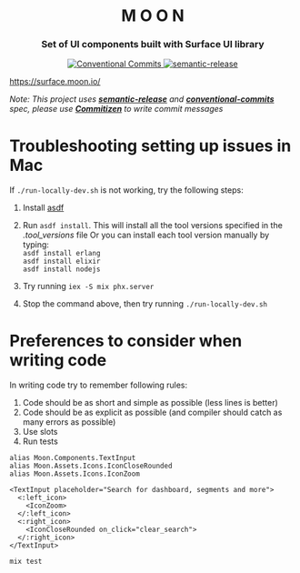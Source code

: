 <h1 align="center" style="border-bottom: none;">M O O N</h1>
<h3 align="center">Set of UI components built with Surface UI library</h3>
<p align="center">
  <a href="https://conventionalcommits.org">
    <img alt="Conventional Commits" src="https://img.shields.io/badge/Conventional%20Commits-1.0.0-yellow.svg">
  </a>
  <a href="https://github.com/semantic-release/semantic-release">
    <img alt="semantic-release" src="https://img.shields.io/badge/%20%20%F0%9F%93%A6%F0%9F%9A%80-semantic--release-e10079.svg">
  </a>
</p>

https://surface.moon.io/

_Note: This project uses **[semantic-release](https://semantic-release.gitbook.io/semantic-release/)** and **[conventional-commits](https://www.conventionalcommits.org/en/v1.0.0/)** spec, please use **[Commitizen](https://github.com/commitizen/cz-cli)**
to write commit messages_

# Troubleshooting setting up issues in Mac

If `./run-locally-dev.sh` is not working, try the following steps:

1. Install [asdf](https://asdf-vm.com/)
2. Run `asdf install`. This will install all the tool versions specified in the _.tool_versions_ file
   Or you can install each tool version manually by typing:  
   `asdf install erlang`  
   `asdf install elixir`  
   `asdf install nodejs`

3. Try running `iex -S mix phx.server`
4. Stop the command above, then try running `./run-locally-dev.sh`

# Preferences to consider when writing code

In writing code try to remember following rules:

1. Code should be as short and simple as possible (less lines is better)
2. Code should be as explicit as possible (and compiler should catch as many errors as possible)
3. Use slots
4. Run tests

```
alias Moon.Components.TextInput
alias Moon.Assets.Icons.IconCloseRounded
alias Moon.Assets.Icons.IconZoom

<TextInput placeholder="Search for dashboard, segments and more">
  <:left_icon>
    <IconZoom>
  </:left_icon>
  <:right_icon>
    <IconCloseRounded on_click="clear_search">
  </:right_icon>
</TextInput>
```

```bash
mix test
```
